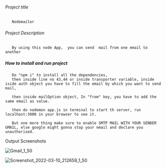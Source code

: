 ###### Project title
       Nodemailer

###### Project Description
       By using this node App,  you can send  mail from one email to another

##### How to install and run project
       Do "npm i" to install all the dependencies,
       then inside line no 43,44 or inside transporter variable, inside iside auth object you have to fill the email by which you want to send mail,

       then inside mailOption object, In "from" key, you have to add the same email as value.

       then do nodemon app.js in terminal to start th server, run localhost:3000 in your browser to see it.

       But one more thing make sure to enable SMTP MAIL WITH YOUR SENDER GMAIL, else google might gonna stop your email and declare you unauthorised.
       
       
  Output Screenshots    

![Gmail_1_50](https://user-images.githubusercontent.com/82238106/159540101-e3f23a93-e694-429e-bed8-5a9337db8ab8.jpg)


![Screenshot_2022-03-10_212659_1_50](https://user-images.githubusercontent.com/82238106/159540212-0ea312f9-3c57-44ac-9f8b-2a929c381642.jpg)
